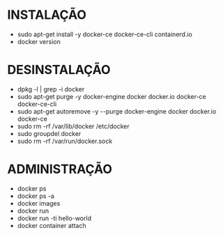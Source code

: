 # INSTALAÇÃO
- sudo apt-get install -y docker-ce docker-ce-cli containerd.io
- docker version

# DESINSTALAÇÃO
- dpkg -l | grep -i docker
- sudo apt-get purge -y docker-engine docker docker.io docker-ce docker-ce-cli
- sudo apt-get autoremove -y --purge docker-engine docker docker.io docker-ce
- sudo rm -rf /var/lib/docker /etc/docker
- sudo groupdel docker
- sudo rm -rf /var/run/docker.sock

# ADMINISTRAÇÃO
- docker ps <!-- Lista os containers criados -->
- docker ps -a <!-- Lista todos os containers -->
- docker images <!--Lista as imagens baixadas -->
- docker run <!-- Realiza a execução de um container -->
- docker run -ti hello-world <!-- t (terminal), i (interação), hello-world (imagem) -->
- docker container attach <!-- Acessar container em execução -->
